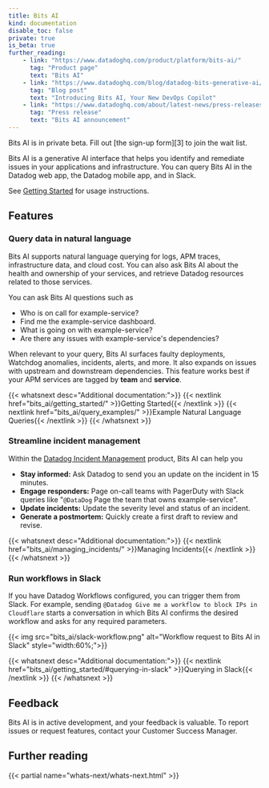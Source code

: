 ```yaml
---
title: Bits AI
kind: documentation
disable_toc: false
private: true
is_beta: true
further_reading:
    - link: "https://www.datadoghq.com/product/platform/bits-ai/"
      tag: "Product page"
      text: "Bits AI"
    - link: "https://www.datadoghq.com/blog/datadog-bits-generative-ai/"
      tag: "Blog post"
      text: "Introducing Bits AI, Your New DevOps Copilot"
    - link: "https://www.datadoghq.com/about/latest-news/press-releases/datadog-announces-bits-an-ai-assistant-to-help-engineers-quickly-resolve-application-issues/"
      tag: "Press release"
      text: "Bits AI announcement"
---
```


<div class="alert alert-info">Bits AI is in private beta. Fill out [the sign-up form][3] to join the wait list.</div>

Bits AI is a generative AI interface that helps you identify and remediate issues in your applications and infrastructure. You can query Bits AI in the Datadog web app, the Datadog mobile app, and in Slack. 

See [Getting Started][1] for usage instructions.

## Features

### Query data in natural language

Bits AI supports natural language querying for logs, APM traces, infrastructure data, and cloud cost. You can also ask Bits AI about the health and ownership of your services, and retrieve Datadog resources related to those services.

You can ask Bits AI questions such as
- Who is on call for example-service?
- Find me the example-service dashboard.
- What is going on with example-service?
- Are there any issues with example-service's dependencies?

When relevant to your query, Bits AI surfaces faulty deployments, Watchdog anomalies, incidents, alerts, and more. It also expands on issues with upstream and downstream dependencies. This feature works best if your APM services are tagged by **team** and **service**.

{{< whatsnext desc="Additional documentation:">}}
    {{< nextlink href="bits_ai/getting_started/" >}}Getting Started{{< /nextlink >}}
    {{< nextlink href="bits_ai/query_examples/" >}}Example Natural Language Queries{{< /nextlink >}}
{{< /whatsnext >}}

### Streamline incident management

Within the [Datadog Incident Management][2] product, Bits AI can help you 

- **Stay informed:** Ask Datadog to send you an update on the incident in 15 minutes.
- **Engage responders:** Page on-call teams with PagerDuty with Slack queries like "`@DataDog` Page the team that owns example-service".
- **Update incidents:** Update the severity level and status of an incident.
- **Generate a postmortem:** Quickly create a first draft to review and revise.

{{< whatsnext desc="Additional documentation:">}}
    {{< nextlink href="bits_ai/managing_incidents/" >}}Managing Incidents{{< /nextlink >}}
{{< /whatsnext >}}

### Run workflows in Slack

If you have Datadog Workflows configured, you can trigger them from Slack. For example, sending `@Datadog Give me a workflow to block IPs in Cloudflare` starts a conversation in which Bits AI confirms the desired workflow and asks for any required parameters.

{{< img src="bits_ai/slack-workflow.png" alt="Workflow request to Bits AI in Slack" style="width:60%;">}}

{{< whatsnext desc="Additional documentation:">}}
    {{< nextlink href="bits_ai/getting_started/#querying-in-slack" >}}Querying in Slack{{< /nextlink >}}
{{< /whatsnext >}}

## Feedback

Bits AI is in active development, and your feedback is valuable. To report issues or request features, contact your Customer Success Manager.

[1]: /bits_ai/getting_started/
[2]: https://www.datadoghq.com/product/incident-management/
[3]: https://docs.google.com/forms/d/e/1FAIpQLSd2kcOeLhEX0GSwUIMQyFjRCRirU-vpsJTOx7SykDkxy-MW9w/viewform

## Further reading

{{< partial name="whats-next/whats-next.html" >}}